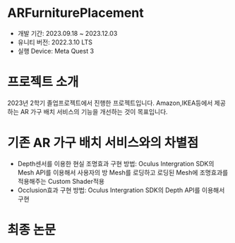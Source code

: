 # ARFurniturePlacement
- 개발 기간: 2023.09.18 ~ 2023.12.03
- 유니티 버전: 2022.3.10 LTS
- 실행 Device: Meta Quest 3
  
# 프로젝트 소개
2023년 2학기 졸업프로젝트에서 진행한 프로젝트입니다.
Amazon,IKEA등에서 제공하는 AR 가구 배치 서비스의 기능을 개선하는 것이 목표입니다.

# 기존 AR 가구 배치 서비스와의 차별점
- Depth센서를 이용한 현실 조명효과
  구현 방법: Oculus Intergration SDK의 Mesh API를 이용해서 사용자의 방 Mesh를 로딩하고
  로딩된 Mesh에 조명효과를 적용해주는 Custom Shader적용
- Occlusion효과
  구현 방법: Oculus Intergration SDK의 Depth API를 이용해서 구현


# 최종 논문
